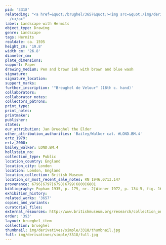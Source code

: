 ```yaml
---
pid: '3318'
relatedimg: "<a href=&quot;/brughel/3657&quot;><img src=&quot;/img/derivatives/simple/3657/thumbnail.jpg&quot;
  /></a>"
label: Landscape with Hermits
object_type: Drawing
genre: Landscape
tags: Hermits
realdate: ca. 1595
height_cm: '19.8'
width_cm: '26.8'
diameter_cm: 
plate_dimensions: 
support: Paper
drawing_medium: Pen and brown ink with brown and blue wash
signature: 
signature_location: 
support_marks: 
further_inscription: '"Breughel de Velour" (18th c. hand)'
collaborators: 
collaborator_notes: 
collectors_patrons: 
print_type: 
print_notes: 
printmaker: 
publisher: 
states: 
our_attribution: Jan Brueghel the Elder
other_attribution_authorities: 'Bailey/Walker cat. #LOND.BM.4'
ertz_1979: 
ertz_2008: 
bailey_walker: LOND.BM.4
hollstein_no: 
collection_type: Public
location_country: England
location_city: London
location: London, England
location_collection: British Museum
location_or_most_recent_sale_notes: RN 1946,0713.147
provenance: 6796|6797|6798|6799|6800|6801
bibliography: Popham 1935, p. 179, nr. 2|Winner 1972, p. 134-5, fig. 16
exhibition_history: 
related_works: '3657'
copies_and_variants: 
curatorial_files: 
external_resources: http://www.britishmuseum.org/research/collection_online/collection_object_details.aspx?objectId=712246&partId=1&searchText=1946%2C0713.147&page=1
order: '393'
layout: brueghel_item
collection: brueghel
thumbnail: img/derivatives/simple/3318/thumbnail.jpg
full: img/derivatives/simple/3318/full.jpg
---
```


